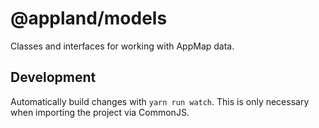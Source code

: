 # @appland/models

Classes and interfaces for working with AppMap data.

## Development

Automatically build changes with `yarn run watch`. This is only necessary when
importing the project via CommonJS.
